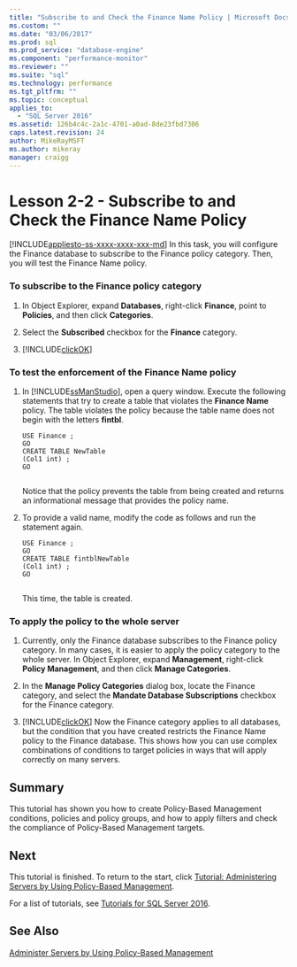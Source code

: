 ```yaml
---
title: "Subscribe to and Check the Finance Name Policy | Microsoft Docs"
ms.custom: ""
ms.date: "03/06/2017"
ms.prod: sql
ms.prod_service: "database-engine"
ms.component: "performance-monitor"
ms.reviewer: ""
ms.suite: "sql"
ms.technology: performance
ms.tgt_pltfrm: ""
ms.topic: conceptual
applies_to: 
  - "SQL Server 2016"
ms.assetid: 126b4c4c-2a1c-4701-a0ad-8de23fbd7306
caps.latest.revision: 24
author: MikeRayMSFT
ms.author: mikeray
manager: craigg
---
```

# Lesson 2-2 - Subscribe to and Check the Finance Name Policy
[!INCLUDE[appliesto-ss-xxxx-xxxx-xxx-md](../../includes/appliesto-ss-xxxx-xxxx-xxx-md.md)]
In this task, you will configure the Finance database to subscribe to the Finance policy category. Then, you will test the Finance Name policy.  
  
### To subscribe to the Finance policy category  
  
1.  In Object Explorer, expand **Databases**, right-click **Finance**, point to **Policies**, and then click **Categories**.  
  
2.  Select the **Subscribed** checkbox for the **Finance** category.  
  
3.  [!INCLUDE[clickOK](../../includes/clickok-md.md)]  
  
### To test the enforcement of the Finance Name policy  
  
1.  In [!INCLUDE[ssManStudio](../../includes/ssmanstudio-md.md)], open a query window. Execute the following statements that try to create a table that violates the **Finance Name** policy. The table violates the policy because the table name does not begin with the letters **fintbl**.  
  
    ```  
    USE Finance ;  
    GO  
    CREATE TABLE NewTable  
    (Col1 int) ;  
    GO  
  
    ```  
  
    Notice that the policy prevents the table from being created and returns an informational message that provides the policy name.  
  
2.  To provide a valid name, modify the code as follows and run the statement again.  
  
    ```  
    USE Finance ;  
    GO  
    CREATE TABLE fintblNewTable  
    (Col1 int) ;  
    GO  
  
    ```  
  
    This time, the table is created.  
  
### To apply the policy to the whole server  
  
1.  Currently, only the Finance database subscribes to the Finance policy category. In many cases, it is easier to apply the policy category to the whole server. In Object Explorer, expand **Management**, right-click **Policy Management**, and then click **Manage Categories**.  
  
2.  In the **Manage Policy Categories** dialog box, locate the Finance category, and select the **Mandate Database Subscriptions** checkbox for the Finance category.  
  
3.  [!INCLUDE[clickOK](../../includes/clickok-md.md)] Now the Finance category applies to all databases, but the condition that you have created restricts the Finance Name policy to the Finance database. This shows how you can use complex combinations of conditions to target policies in ways that will apply correctly on many servers.  
  
## Summary  
This tutorial has shown you how to create Policy-Based Management conditions, policies and policy groups, and how to apply filters and check the compliance of Policy-Based Management targets.  
  
## Next  
This tutorial is finished. To return to the start, click [Tutorial: Administering Servers by Using Policy-Based Management](../../relational-databases/policy-based-management/tutorial-administering-servers-by-using-policy-based-management.md).  
  
For a list of tutorials, see [Tutorials for SQL Server 2016](../../sql-server/tutorials-for-sql-server-2016.md).  
  
## See Also  
[Administer Servers by Using Policy-Based Management](../../relational-databases/policy-based-management/administer-servers-by-using-policy-based-management.md)  
  
  
  
